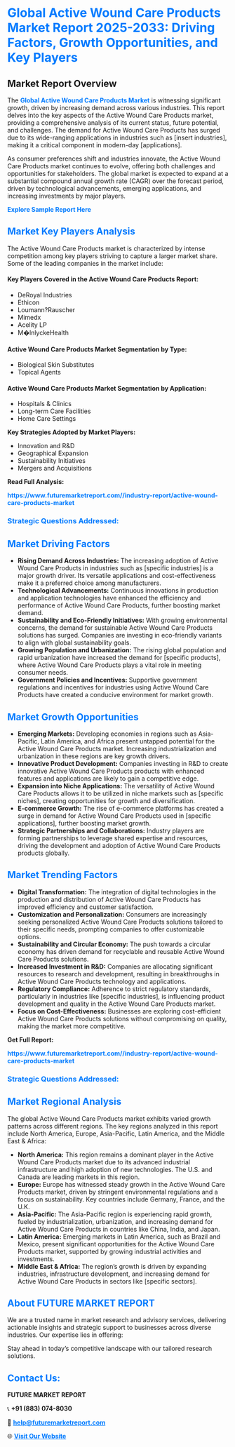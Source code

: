<h1 style="color: #007BFF;">Global Active Wound Care Products Market Report 2025-2033: Driving Factors, Growth Opportunities, and Key Players</h1>

<section id="overview">
<h2>Market Report Overview</h2>
<p>The <a href="https://www.futuremarketreport.com//industry-report/active-wound-care-products-market" style="color: #007BFF; text-decoration: none;"><strong>Global Active Wound Care Products Market</strong></a> is witnessing significant growth, driven by increasing demand across various industries. This report delves into the key aspects of the Active Wound Care Products market, providing a comprehensive analysis of its current status, future potential, and challenges. The demand for Active Wound Care Products has surged due to its wide-ranging applications in industries such as [insert industries], making it a critical component in modern-day [applications].</p>
<p>As consumer preferences shift and industries innovate, the Active Wound Care Products market continues to evolve, offering both challenges and opportunities for stakeholders. The global market is expected to expand at a substantial compound annual growth rate (CAGR) over the forecast period, driven by technological advancements, emerging applications, and increasing investments by major players.</p>
</section>

<section id="overview">
<p><a href="https://www.futuremarketreport.com//request-sample/reportId=79862" style="color: #007BFF; text-decoration: none;"><strong>Explore Sample Report Here</strong></a></p>
</section>

<section id="key-players">
<h2 style="color: #007BFF;">Market Key Players Analysis</h2>
<p>The Active Wound Care Products market is characterized by intense competition among key players striving to capture a larger market share. Some of the leading companies in the market include:</p>
<h4>Key Players Covered in the Active Wound Care Products Report:</h4>
<ul><li>DeRoyal Industries</li><li>Ethicon</li><li>Loumann?Rauscher</li><li>Mimedx</li><li>Acelity LP</li><li>M�lnlyckeHealth</li></ul>
<h4>Active Wound Care Products Market Segmentation by Type:</h4>
<ul><li>Biological Skin Substitutes</li><li>Topical Agents</li></ul>

<h4>Active Wound Care Products Market Segmentation by Application:</h4>
<ul><li>Hospitals &amp; Clinics</li><li>Long-term Care Facilities</li><li>Home Care Settings</li></ul>
<p><strong>Key Strategies Adopted by Market Players:</strong></p>
<ul>
<li>Innovation and R&D</li>
<li>Geographical Expansion</li>
<li>Sustainability Initiatives</li>
<li>Mergers and Acquisitions</li>
</ul>
</section>

<section>
<p><strong>Read Full Analysis: </strong></p><a href="https://www.futuremarketreport.com//industry-report/active-wound-care-products-market" style="color: #007BFF; text-decoration: none;"><strong>https://www.futuremarketreport.com//industry-report/active-wound-care-products-market</strong></a>
<h3 style="color: #007BFF;">Strategic Questions Addressed:</h3>
</section>

<section id="driving-factors">
<h2 style="color: #007BFF;">Market Driving Factors</h2>
<ul>
<li><strong>Rising Demand Across Industries:</strong> The increasing adoption of Active Wound Care Products in industries such as [specific industries] is a major growth driver. Its versatile applications and cost-effectiveness make it a preferred choice among manufacturers.</li>
<li><strong>Technological Advancements:</strong> Continuous innovations in production and application technologies have enhanced the efficiency and performance of Active Wound Care Products, further boosting market demand.</li>
<li><strong>Sustainability and Eco-Friendly Initiatives:</strong> With growing environmental concerns, the demand for sustainable Active Wound Care Products solutions has surged. Companies are investing in eco-friendly variants to align with global sustainability goals.</li>
<li><strong>Growing Population and Urbanization:</strong> The rising global population and rapid urbanization have increased the demand for [specific products], where Active Wound Care Products plays a vital role in meeting consumer needs.</li>
<li><strong>Government Policies and Incentives:</strong> Supportive government regulations and incentives for industries using Active Wound Care Products have created a conducive environment for market growth.</li>
</ul>
</section>

<section id="growth-opportunities">
<h2 style="color: #007BFF;">Market Growth Opportunities</h2>
<ul>
<li><strong>Emerging Markets:</strong> Developing economies in regions such as Asia-Pacific, Latin America, and Africa present untapped potential for the Active Wound Care Products market. Increasing industrialization and urbanization in these regions are key growth drivers.</li>
<li><strong>Innovative Product Development:</strong> Companies investing in R&D to create innovative Active Wound Care Products products with enhanced features and applications are likely to gain a competitive edge.</li>
<li><strong>Expansion into Niche Applications:</strong> The versatility of Active Wound Care Products allows it to be utilized in niche markets such as [specific niches], creating opportunities for growth and diversification.</li>
<li><strong>E-commerce Growth:</strong> The rise of e-commerce platforms has created a surge in demand for Active Wound Care Products used in [specific applications], further boosting market growth.</li>
<li><strong>Strategic Partnerships and Collaborations:</strong> Industry players are forming partnerships to leverage shared expertise and resources, driving the development and adoption of Active Wound Care Products products globally.</li>
</ul>
</section>

<section id="trending-factors">
<h2 style="color: #007BFF;">Market Trending Factors</h2>
<ul>
<li><strong>Digital Transformation:</strong> The integration of digital technologies in the production and distribution of Active Wound Care Products has improved efficiency and customer satisfaction.</li>
<li><strong>Customization and Personalization:</strong> Consumers are increasingly seeking personalized Active Wound Care Products solutions tailored to their specific needs, prompting companies to offer customizable options.</li>
<li><strong>Sustainability and Circular Economy:</strong> The push towards a circular economy has driven demand for recyclable and reusable Active Wound Care Products solutions.</li>
<li><strong>Increased Investment in R&D:</strong> Companies are allocating significant resources to research and development, resulting in breakthroughs in Active Wound Care Products technology and applications.</li>
<li><strong>Regulatory Compliance:</strong> Adherence to strict regulatory standards, particularly in industries like [specific industries], is influencing product development and quality in the Active Wound Care Products market.</li>
<li><strong>Focus on Cost-Effectiveness:</strong> Businesses are exploring cost-efficient Active Wound Care Products solutions without compromising on quality, making the market more competitive.</li>
</ul>
</section>

<section>
<p><strong>Get Full Report: </strong></p><a href="https://www.futuremarketreport.com//industry-report/active-wound-care-products-market" style="color: #007BFF; text-decoration: none;"><strong>https://www.futuremarketreport.com//industry-report/active-wound-care-products-market</strong></a>
<h3 style="color: #007BFF;">Strategic Questions Addressed:</h3>
</section>


<section id="regional-analysis">
<h2 style="color: #007BFF;">Market Regional Analysis</h2>
<p>The global Active Wound Care Products market exhibits varied growth patterns across different regions. The key regions analyzed in this report include North America, Europe, Asia-Pacific, Latin America, and the Middle East & Africa:</p>
<ul>
<li><strong>North America:</strong> This region remains a dominant player in the Active Wound Care Products market due to its advanced industrial infrastructure and high adoption of new technologies. The U.S. and Canada are leading markets in this region.</li>
<li><strong>Europe:</strong> Europe has witnessed steady growth in the Active Wound Care Products market, driven by stringent environmental regulations and a focus on sustainability. Key countries include Germany, France, and the U.K.</li>
<li><strong>Asia-Pacific:</strong> The Asia-Pacific region is experiencing rapid growth, fueled by industrialization, urbanization, and increasing demand for Active Wound Care Products in countries like China, India, and Japan.</li>
<li><strong>Latin America:</strong> Emerging markets in Latin America, such as Brazil and Mexico, present significant opportunities for the Active Wound Care Products market, supported by growing industrial activities and investments.</li>
<li><strong>Middle East & Africa:</strong> The region’s growth is driven by expanding industries, infrastructure development, and increasing demand for Active Wound Care Products in sectors like [specific sectors].</li>
</ul>
</section>

<footer>
<h2 style="color: #007BFF;">About FUTURE MARKET REPORT</h2>
<p>We are a trusted name in market research and advisory services, delivering actionable insights and strategic support to businesses across diverse industries. Our expertise lies in offering:</p>

<p>Stay ahead in today’s competitive landscape with our tailored research solutions.</p>

<h2 style="color: #007BFF;">Contact Us:</h2>
<p><strong>FUTURE MARKET REPORT</strong></p>
<p>📞 <strong>+91 (883) 074-8030</strong></p>
<p>📧 <strong><a href="mailto:help@futuremarketreport.com" style="color: #007BFF;">help@futuremarketreport.com</a></strong></p>
<p>🌐 <strong><a href="https://www.futuremarketreport.com/" style="color: #007BFF;">Visit Our Website</a></strong></p>
</footer>
